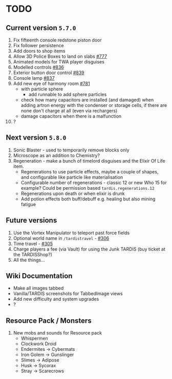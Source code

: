 # TODO

## Current version `5.7.0`

1. Fix fifteenth console redstone piston door
2. Fix follower persistence
3. Add doors to shop items
4. Allow 3D Police Boxes to land on slabs [#777](https://github.com/eccentricdevotion/TARDIS/issues/777)
5. Animated models for TWA player disguises
6. Modelled controls [#836](https://github.com/eccentricdevotion/TARDIS/issues/836)
7. Exterior button door control [#839](https://github.com/eccentricdevotion/TARDIS/issues/839)
8. Console lamp [#837](https://github.com/eccentricdevotion/TARDIS/issues/837)
9. Add new eye of harmony room [#781](https://github.com/eccentricdevotion/TARDIS/issues/781)
   - with particle sphere
     - add runnable to add sphere particles
   - check how many capacitors are installed (and damaged) when adding artron energy with the condenser or storage cells, if there are none don't charge at all (even via rechargers)
   - damage capacitors when there is a malfunction
10. ?

## Next version `5.8.0`

1. Sonic Blaster - used to temporarily remove blocks only
2. Microscope as an addition to Chemistry?
3. Regeneration - make a bunch of timelord disguises and the Elixir Of Life item.
   - Regenerations to use particle effects, maybe a couple of shapes, and configurable like particle like materialisation
   - Configurable number of regenerations - classic 12 or new Who 15 for example? Could be permission based `tardis.regenerations.12`
   - Regenerations upon death or when elixir is drunk
   - Add potion effects both buff/debuff e.g. healing but also mining fatigue

## Future versions

1. Use the Vortex Manipulator to teleport past force fields
2. Optional world name in `/tardistravel` - [#306](https://github.com/eccentricdevotion/TARDIS/issues/306)
3. Time travel - [#305](https://github.com/eccentricdevotion/TARDIS/issues/305)
4. Charge players a fee (via Vault) for using the Junk TARDIS (buy ticket at the TARDISShop?)
5. All the things...

## Wiki Documentation

* Make all images tabbed
* Vanilla/TARDIS screenshots for TabbedImage views
* Add new difficulty and system upgrades
* ?

## Resource Pack / Monsters

1. New mobs and sounds for Resource pack
    * Whispermen
    * Clockwork Droid
    * Endermites -> Cybermats
    * Iron Golem -> Gunslinger
    * Slimes -> Adipose
    * Husk -> Sycorax
    * Stray -> Scarecrows
